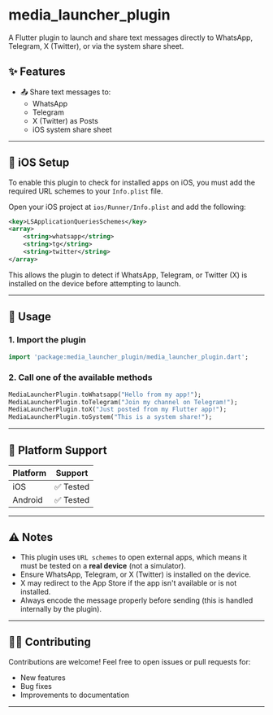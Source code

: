 # media_launcher_plugin

A Flutter plugin to launch and share text messages directly to WhatsApp, Telegram, X (Twitter), or via the system share sheet.

## ✨ Features

- 📤 Share text messages to:
    - WhatsApp
    - Telegram
    - X (Twitter) as Posts
    - iOS system share sheet

---

## 🔧 iOS Setup

To enable this plugin to check for installed apps on iOS, you must add the required URL schemes to your `Info.plist` file.

Open your iOS project at `ios/Runner/Info.plist` and add the following:

```xml
<key>LSApplicationQueriesSchemes</key>
<array>
    <string>whatsapp</string>
    <string>tg</string>
    <string>twitter</string>
</array>
```

This allows the plugin to detect if WhatsApp, Telegram, or Twitter (X) is installed on the device before attempting to launch.

---

## 🚀 Usage

### 1. Import the plugin

```dart
import 'package:media_launcher_plugin/media_launcher_plugin.dart';
```

### 2. Call one of the available methods

```dart
MediaLauncherPlugin.toWhatsapp("Hello from my app!");
MediaLauncherPlugin.toTelegram("Join my channel on Telegram!");
MediaLauncherPlugin.toX("Just posted from my Flutter app!");
MediaLauncherPlugin.toSystem("This is a system share!");
```

---

## 📱 Platform Support

| Platform | Support    |
|----------|------------|
| iOS      | ✅ Tested   |
| Android  | ✅ Tested  |

---

## ⚠️ Notes

- This plugin uses `URL schemes` to open external apps, which means it must be tested on a **real device** (not a simulator).
- Ensure WhatsApp, Telegram, or X (Twitter) is installed on the device.
- X may redirect to the App Store if the app isn't available or is not installed.
- Always encode the message properly before sending (this is handled internally by the plugin).

---

## 🧑‍💻 Contributing

Contributions are welcome! Feel free to open issues or pull requests for:
- New features
- Bug fixes
- Improvements to documentation

---



